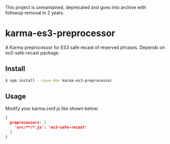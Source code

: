 This project is unmantained, deprecated and goes into archive with followup removal in 2 years.

# karma-es3-preprocessor

A Karma preprocessor for ES3 safe recast of reserved phrases.
Depends on es3-safe-recast package.

## Install 

```sh
$ npm install --save-dev karma-es3-preprocessor
```

## Usage

Modify your karma.conf.js like shown below:
```json
{
  preprocessors: [
    'src/**/*.js': 'es3-safe-recast'
  ]
}
``` 
